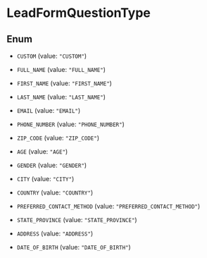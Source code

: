 

# LeadFormQuestionType

## Enum


* `CUSTOM` (value: `"CUSTOM"`)

* `FULL_NAME` (value: `"FULL_NAME"`)

* `FIRST_NAME` (value: `"FIRST_NAME"`)

* `LAST_NAME` (value: `"LAST_NAME"`)

* `EMAIL` (value: `"EMAIL"`)

* `PHONE_NUMBER` (value: `"PHONE_NUMBER"`)

* `ZIP_CODE` (value: `"ZIP_CODE"`)

* `AGE` (value: `"AGE"`)

* `GENDER` (value: `"GENDER"`)

* `CITY` (value: `"CITY"`)

* `COUNTRY` (value: `"COUNTRY"`)

* `PREFERRED_CONTACT_METHOD` (value: `"PREFERRED_CONTACT_METHOD"`)

* `STATE_PROVINCE` (value: `"STATE_PROVINCE"`)

* `ADDRESS` (value: `"ADDRESS"`)

* `DATE_OF_BIRTH` (value: `"DATE_OF_BIRTH"`)



